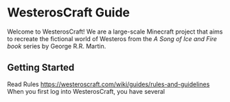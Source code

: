 # WesterosCraft Guide

Welcome to WesterosCraft! We are a large-scale Minecraft project that aims to recreate the fictional world of Westeros from the *A Song of Ice and Fire book* series by George R.R. Martin.

## Getting Started

Read Rules <https://westeroscraft.com/wiki/guides/rules-and-guidelines>
When you first log into WesterosCraft, you have several
